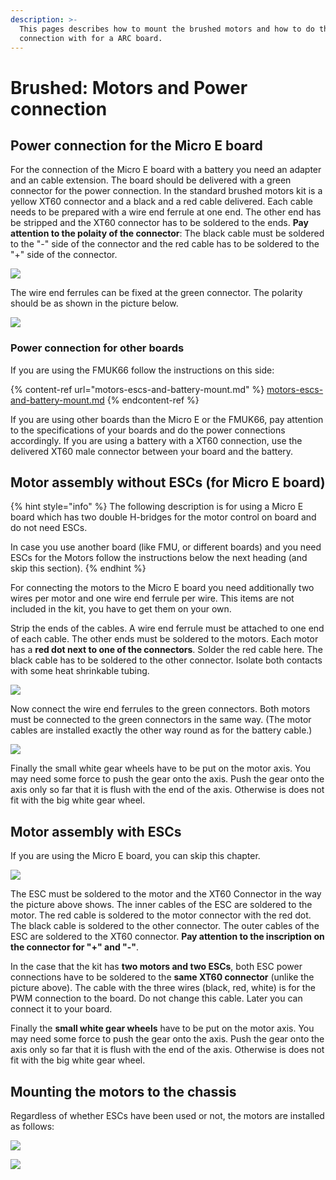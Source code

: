 ```yaml
---
description: >-
  This pages describes how to mount the brushed motors and how to do the power
  connection with for a ARC board.
---
```


# Brushed: Motors and Power connection

## Power connection for the Micro E board

For the connection of the Micro E board with a battery you need an adapter and an cable extension. The board should be delivered with a green connector for the power connection. In the standard brushed motors kit is a yellow XT60 connector and a black and a red cable delivered. Each cable needs to be prepared with a wire end ferrule at one end. The other end has be stripped and the XT60 connector has to be soldered to the ends. **Pay attention to the polaity of the connector**: The black cable must be soldered to the "-" side of the connector and the red cable has to be soldered to the "+" side of the connector.

![](../../../.gitbook/assets/20191217\_151253.jpg)

The wire end ferrules can be fixed at the green connector. The polarity should be as shown in the picture below.

![](../../../.gitbook/assets/20191218\_155858.jpg)

### Power connection for other boards

If you are using the FMUK66 follow the instructions on this side:

{% content-ref url="motors-escs-and-battery-mount.md" %}
[motors-escs-and-battery-mount.md](motors-escs-and-battery-mount.md)
{% endcontent-ref %}

If you are using other boards than the Micro E or the FMUK66, pay attention to the specifications of your boards and do the power connections accordingly. If you are using a battery with a XT60 connection, use the delivered XT60 male connector between your board and the battery.

## Motor assembly without ESCs (for Micro E board)

{% hint style="info" %}
The following description is for using a Micro E board which has two double H-bridges for the motor control on board and do not need ESCs.&#x20;

In case you use another board (like FMU, or different boards) and you need ESCs for the Motors follow the instructions below the next heading (and skip this section).
{% endhint %}

For connecting the motors to the Micro E board you need additionally two wires per motor and one wire end ferrule per wire. This items are not included in the kit, you have to get them on your own.

Strip the ends of the cables. A wire end ferrule must be attached to one end of each cable. The other ends must be soldered to the motors. Each motor has a **red dot next to one of the connectors**. Solder the red cable here. The black cable has to be soldered to the other connector. Isolate both contacts with some heat shrinkable tubing.

![](../../../.gitbook/assets/20191218\_153722.jpg)

Now connect the wire end ferrules to the green connectors. Both motors must be connected to the green connectors in the same way. (The motor cables are installed exactly the other way round as for the battery cable.)

![](../../../.gitbook/assets/20191218\_164529.jpg)

Finally the small white gear wheels have to be put on the motor axis. You may need some force to push the gear onto the axis. Push the gear onto the axis only so far that it is flush with the end of the axis. Otherwise is does not fit with the big white gear wheel.&#x20;



## Motor assembly with ESCs

If you are using the Micro E board, you can skip this chapter.

![](../../../.gitbook/assets/20191205\_144639.jpg)

The ESC must be soldered to the motor and the XT60 Connector in the way the picture above shows. The inner cables of the ESC are soldered to the motor. The red cable is soldered to the motor connector with the red dot. The black cable is soldered to the other connector. The outer cables of the ESC are soldered to the XT60 connector. **Pay attention to the inscription on the connector for "+" and "-"**.&#x20;

In the case that the kit has **two motors and two ESCs**, both ESC power connections have to be soldered to the **same XT60 connector** (unlike the picture above). The cable with the three wires (black, red, white) is for the PWM connection to the board. Do not change this cable. Later you can connect it to your board.

Finally the **small white gear wheels** have to be put on the motor axis. You may need some force to push the gear onto the axis. Push the gear onto the axis only so far that it is flush with the end of the axis. Otherwise is does not fit with the big white gear wheel.&#x20;

## Mounting the motors to the chassis

Regardless of whether ESCs have been used or not, the motors are installed as follows:



![](../../../.gitbook/assets/20191218\_160405.jpg)

![](../../../.gitbook/assets/20191218\_161301.jpg)
